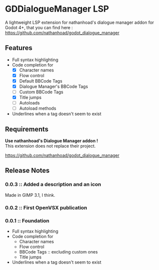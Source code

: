 # GDDialogueManager LSP

A lightweight LSP extension for nathanhoad's dialogue manager addon for Godot 4+, that you can find here :
https://github.com/nathanhoad/godot_dialogue_manager

## Features

- Full syntax highlighting
- Code completion for
	- [x] Character names
	- [x] Flow control
	- [x] Default BBCode Tags
	- [x] Dialogue Manager's BBCode Tags
	- [ ] Custom BBCode Tags
	- [x] Title jumps
	- [ ] Autoloads
	- [ ] Autoload methods
- Underlines when a tag doesn't seem to exist

## Requirements

**Use nathanhoad's Dialogue Manager addon !** <br>
This extension does not replace their project.

https://github.com/nathanhoad/godot_dialogue_manager


## Release Notes

### 0.0.3 :: Added a description and an icon

Made in GIMP 3.1, I think.

### 0.0.2 :: First OpenVSX publication

### 0.0.1 :: Foundation

- Full syntax highlighting
- Code completion for
	- Character names
	- Flow control
	- BBCode Tags :: excluding custom ones
	- Title jumps
- Underlines when a tag doesn't seem to exist

